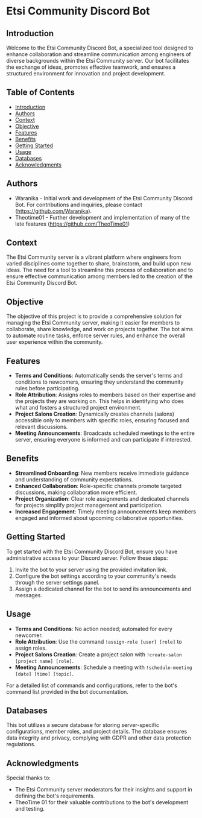 Etsi Community Discord Bot
==========================

Introduction
------------

Welcome to the Etsi Community Discord Bot, a specialized tool designed to enhance collaboration and streamline communication among engineers of diverse backgrounds within the Etsi Community server. Our bot facilitates the exchange of ideas, promotes effective teamwork, and ensures a structured environment for innovation and project development.

Table of Contents
-----------------

*   [Introduction](#introduction)
*   [Authors](#authors)
*   [Context](#context)
*   [Objective](#objective)
*   [Features](#features)
*   [Benefits](#benefits)
*   [Getting Started](#getting-started)
*   [Usage](#usage)
*   [Databases](#databases)
*   [Acknowledgments](#acknowledgments)

Authors
-------

*   Waranika - Initial work and development of the Etsi Community Discord Bot. For contributions and inquiries, please contact (https://github.com/Waranika).
*   Theotime01 - Further development and implementation of many of the late features (https://github.com/TheoTime01)

Context
-------

The Etsi Community server is a vibrant platform where engineers from varied disciplines come together to share, brainstorm, and build upon new ideas. The need for a tool to streamline this process of collaboration and to ensure effective communication among members led to the creation of the Etsi Community Discord Bot.

Objective
---------

The objective of this project is to provide a comprehensive solution for managing the Etsi Community server, making it easier for members to collaborate, share knowledge, and work on projects together. The bot aims to automate routine tasks, enforce server rules, and enhance the overall user experience within the community.

Features
--------

*   **Terms and Conditions**: Automatically sends the server's terms and conditions to newcomers, ensuring they understand the community rules before participating.
*   **Role Attribution**: Assigns roles to members based on their expertise and the projects they are working on. This helps in identifying who does what and fosters a structured project environment.
*   **Project Salons Creation**: Dynamically creates channels (salons) accessible only to members with specific roles, ensuring focused and relevant discussions.
*   **Meeting Announcements**: Broadcasts scheduled meetings to the entire server, ensuring everyone is informed and can participate if interested.

Benefits
--------

*   **Streamlined Onboarding**: New members receive immediate guidance and understanding of community expectations.
*   **Enhanced Collaboration**: Role-specific channels promote targeted discussions, making collaboration more efficient.
*   **Project Organization**: Clear role assignments and dedicated channels for projects simplify project management and participation.
*   **Increased Engagement**: Timely meeting announcements keep members engaged and informed about upcoming collaborative opportunities.

Getting Started
---------------

To get started with the Etsi Community Discord Bot, ensure you have administrative access to your Discord server. Follow these steps:

1.  Invite the bot to your server using the provided invitation link.
2.  Configure the bot settings according to your community's needs through the server settings panel.
3.  Assign a dedicated channel for the bot to send its announcements and messages.

Usage
-----

*   **Terms and Conditions**: No action needed; automated for every newcomer.
*   **Role Attribution**: Use the command `!assign-role [user] [role]` to assign roles.
*   **Project Salons Creation**: Create a project salon with `!create-salon [project name] [role]`.
*   **Meeting Announcements**: Schedule a meeting with `!schedule-meeting [date] [time] [topic]`.

For a detailed list of commands and configurations, refer to the bot's command list provided in the bot documentation.

Databases
---------

This bot utilizes a secure database for storing server-specific configurations, member roles, and project details. The database ensures data integrity and privacy, complying with GDPR and other data protection regulations.

Acknowledgments
---------------

Special thanks to:

*   The Etsi Community server moderators for their insights and support in defining the bot's requirements.
*   TheoTime 01 for their valuable contributions to the bot's development and testing.


